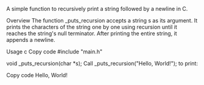 A simple function to recursively print a string followed by a newline in C.

Overview The function _puts_recursion accepts a string s as its argument. It prints the characters of the string one by one using recursion until it reaches the string's null terminator. After printing the entire string, it appends a newline.

Usage c Copy code #include "main.h"

void _puts_recursion(char *s); Call _puts_recursion("Hello, World!"); to print:

Copy code Hello, World!
